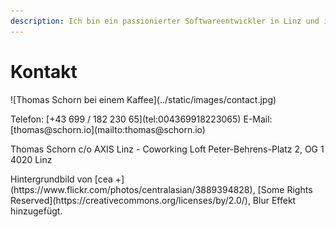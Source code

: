 ```yaml
---
description: Ich bin ein passionierter Softwareentwickler in Linz und immer offen für neue Denkansätze. Lassen Sie uns miteinander arbeiten!
---
```


# Kontakt

<p class="panorama-image">
  ![Thomas Schorn bei einem Kaffee](../static/images/contact.jpg)
</p>

<p class="center">
  Telefon: [+43 699 / 182 230 65](tel:004369918223065)  
  E-Mail: [thomas@schorn.io](mailto:thomas@schorn.io)
</p>

<p class="center">
  Thomas Schorn  
  c/o AXIS Linz - Coworking Loft  
  Peter-Behrens-Platz 2, OG 1  
  4020 Linz
</p>

<p class="small center">
  Hintergrundbild von [cea +](https://www.flickr.com/photos/centralasian/3889394828), [Some Rights Reserved](https://creativecommons.org/licenses/by/2.0/), Blur Effekt hinzugefügt.
</p>
